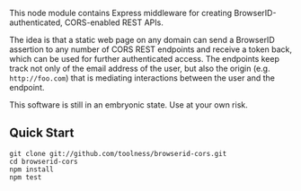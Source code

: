 This node module contains Express middleware for creating 
BrowserID-authenticated, CORS-enabled REST APIs.

The idea is that a static web page on any domain can send a BrowserID
assertion to any number of CORS REST endpoints and receive a token back,
which can be used for further authenticated access. The endpoints keep
track not only of the email address of the user, but also the origin
(e.g. `http://foo.com`) that is mediating interactions between the user
and the endpoint.

This software is still in an embryonic state. Use at your own risk.

## Quick Start

    git clone git://github.com/toolness/browserid-cors.git
    cd browserid-cors
    npm install
    npm test
